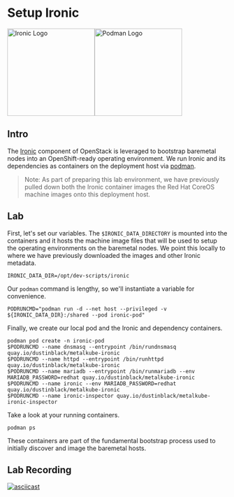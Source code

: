 # Setup Ironic

<img src="https://avatars1.githubusercontent.com/u/35034937?s=400&v=4" alt="Ironic Logo" width="200px"><img src="https://media.mastodon.at/system/media_attachments/files/001/553/566/original/f0ee34263aa771be.png" alt="Podman Logo" width="200px">

## Intro

The [Ironic](https://wiki.openstack.org/wiki/Ironic) component of OpenStack is leveraged to bootstrap baremetal nodes into an OpenShift-ready operating environment. We run Ironic and its dependencies as containers on the deployment host via [podman](https://podman.io/).

> Note: As part of preparing this lab environment, we have previously pulled down both the Ironic container images the Red Hat CoreOS machine images onto this deployment host.

## Lab

First, let's set our variables. The `$IRONIC_DATA_DIRECTORY` is mounted into the containers and it hosts the machine image files that will be used to setup the operating environments on the baremetal nodes. We point this locally to where we have previously downloaded the images and other Ironic metadata.
```
IRONIC_DATA_DIR=/opt/dev-scripts/ironic
```

Our `podman` command is lengthy, so we'll instantiate a variable for convenience.
```
PODRUNCMD="podman run -d --net host --privileged -v ${IRONIC_DATA_DIR}:/shared --pod ironic-pod"
```

Finally, we create our local pod and the Ironic and dependency containers.
```
podman pod create -n ironic-pod
$PODRUNCMD --name dnsmasq --entrypoint /bin/rundnsmasq quay.io/dustinblack/metalkube-ironic
$PODRUNCMD --name httpd --entrypoint /bin/runhttpd quay.io/dustinblack/metalkube-ironic
$PODRUNCMD --name mariadb --entrypoint /bin/runmariadb --env MARIADB_PASSWORD=redhat quay.io/dustinblack/metalkube-ironic
$PODRUNCMD --name ironic --env MARIADB_PASSWORD=redhat quay.io/dustinblack/metalkube-ironic
$PODRUNCMD --name ironic-inspector quay.io/dustinblack/metalkube-ironic-inspector
```

Take a look at your running containers.
```
podman ps
```

These containers are part of the fundamental bootstrap process used to initially discover and image the baremetal hosts.

## Lab Recording
[![asciicast](https://asciinema.org/a/xyRStkXotrbvnSPen3944NXn0.svg)](https://asciinema.org/a/xyRStkXotrbvnSPen3944NXn0)
